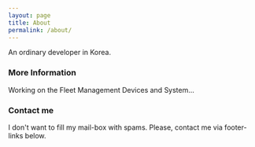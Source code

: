 ```yaml
---
layout: page
title: About
permalink: /about/
---
```


An ordinary developer in Korea.

### More Information

Working on the Fleet Management Devices and System...

### Contact me

I don't want to fill my mail-box with spams.
Please, contact me via footer-links below.
